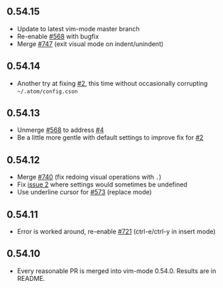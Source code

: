 ## 0.54.15

* Update to latest vim-mode master branch
* Re-enable [#568](https://github.com/atom/vim-mode/pull/568) with bugfix
* Merge [#747](https://github.com/atom/vim-mode/pull/747) (exit visual mode on indent/unindent)

## 0.54.14

* Another try at fixing [#2](https://github.com/bronson/vim-mode-next/issues/2), this time without occasionally corrupting `~/.atom/config.cson`

## 0.54.13

* Unmerge [#568](https://github.com/atom/vim-mode/pull/568) to address [#4](https://github.com/bronson/vim-mode-next/issues/4)
* Be a little more gentle with default settings to improve fix for [#2](https://github.com/bronson/vim-mode-next/issues/2)

## 0.54.12

* Merge [#740](https://github.com/atom/vim-mode/pull/740) (fix redoing visual operations with `.`)
* Fix [issue 2](https://github.com/bronson/vim-mode-next/issues/2) where settings would sometimes be undefined
* Use underline cursor for [#573](https://github.com/atom/vim-mode/pull/573) (replace mode)

## 0.54.11

* Error is worked around, re-enable [#721](https://github.com/atom/vim-mode/pull/721) (ctrl-e/ctrl-y in insert mode)

## 0.54.10

* Every reasonable PR is merged into vim-mode 0.54.0.  Results are in README.
